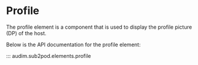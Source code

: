 # Profile

The profile element is a component that is used to display the profile picture (DP) of the host.

Below is the API documentation for the profile element:

::: audim.sub2pod.elements.profile
